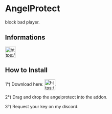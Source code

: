 # AngelProtect
block bad player.

## Informations

<p align="left">
<a href="https://discord.gg/ggZ2p5s6cx" target="blank"><img align="center" src="https://img.shields.io/badge/Discord-%235865F2.svg?style=for-the-badge&logo=discord&logoColor=white" alt="https://discord.gg/ggZ2p5s6cx" height="35" /></a>
</p>

## How to Install

1°) Download here:
<a href="https://github.com/Stricky4/AngelProtect/releases/download/AngelProtect/angelprotect.zip" target="blank"><img align="center" src="https://cdn-icons-png.flaticon.com/512/4725/4725438.png" alt="https://github.com/Stricky4/AngelProtect/releases/download/AngelProtect/angelprotect.zip" height="35" /></a>.

2°) Drag and drop the angelprotect into the addon.

3°) Request your key on my discord.
